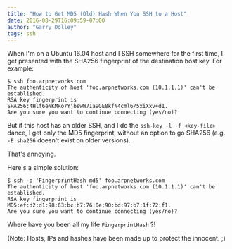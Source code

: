 ```yaml
---
title: "How to Get MD5 (Old) Hash When You SSH to a Host"
date: 2016-08-29T16:09:59-07:00
author: "Garry Dolley"
tags: ssh
---
```


When I'm on a Ubuntu 16.04 host and I SSH somewhere for the first time, I
get presented with the SHA256 fingerprint of the destination host key.
For example:

```
$ ssh foo.arpnetworks.com
The authenticity of host 'foo.arpnetworks.com (10.1.1.1)' can't be established.
RSA key fingerprint is SHA256:4Hlf6eNKMRo7YjbswW7Ia9GE8kfN4cml6/5xiXxv+d1.
Are you sure you want to continue connecting (yes/no)?
```

But if this host has an older SSH, and I do the `ssh-key -l -f <key-file>` dance, I get only the MD5 fingerprint, without an option to go SHA256 (e.g. `-E sha256` doesn't exist on older versions).

That's annoying.

Here's a simple solution:

```
$ ssh -o 'FingerprintHash md5' foo.arpnetworks.com
The authenticity of host 'foo.arpnetworks.com (10.1.1.1)' can't be established.
RSA key fingerprint is MD5:ef:d2:d1:98:63:bc:b7:76:0e:90:bd:97:b7:1f:72:f1.
Are you sure you want to continue connecting (yes/no)? 

```

Where have you been all my life `FingerprintHash` ?!

(Note: Hosts, IPs and hashes have been made up to protect the innocent.
;)
